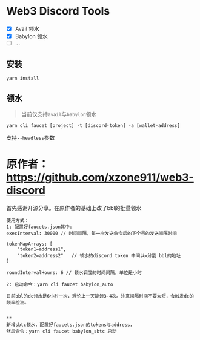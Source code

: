 # Web3 Discord Tools

- [x] Avail 领水
- [x] Babylon 领水
- [ ] ...

## 安装
```
yarn install
```

## 领水
> 当前仅支持`avail`与`babylon`领水

```
yarn cli faucet [project] -t [discord-token] -a [wallet-address]
```
支持`--headless`参数

# 原作者：https://github.com/xzone911/web3-discord
首先感谢开源分享。在原作者的基础上改了bbl的批量领水
```angular2html
使用方式：
1: 配置好faucets.json其中:
execInterval: 30000 // 时间间隔，每一次发送命令后的下个号的发送间隔时间

tokenMapArrays: [
    "token1=address1",
    "token2=address2"   // 领水的discord token 中间以=分割 bbl的地址
]

roundIntervalHours: 6 // 领水调度的时间间隔，单位是小时

2: 启动命令：yarn cli faucet babylon_auto

目前bbl的dc领水是6小时一次，理论上一天能领3-4次。注意间隔时间不要太短，会触发dc的频率检测。


** 
新增sbtc领水，配置好faucets.json的tokens与address，
然后命令：yarn cli faucet babylon_sbtc 启动
```
